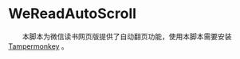 # WeReadAutoScroll

&emsp;&emsp;本脚本为微信读书网页版提供了自动翻页功能，使用本脚本需要安装 [Tampermonkey](https://www.tampermonkey.net/) 。
